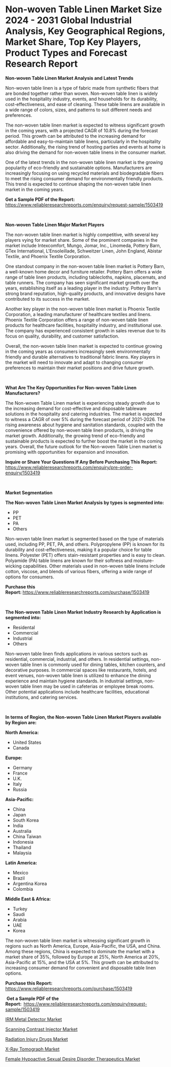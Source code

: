 <p><h1>Non-woven Table Linen Market Size 2024 - 2031 Global Industrial Analysis, Key Geographical Regions, Market Share, Top Key Players, Product Types and Forecast Research Report</h1></p><p><strong>Non-woven Table Linen Market Analysis and Latest Trends</strong></p>
<p><p>Non-woven table linen is a type of fabric made from synthetic fibers that are bonded together rather than woven. Non-woven table linen is widely used in the hospitality industry, events, and households for its durability, cost-effectiveness, and ease of cleaning. These table linens are available in a wide range of colors, sizes, and patterns to suit different needs and preferences.</p><p>The non-woven table linen market is expected to witness significant growth in the coming years, with a projected CAGR of 10.8% during the forecast period. This growth can be attributed to the increasing demand for affordable and easy-to-maintain table linens, particularly in the hospitality sector. Additionally, the rising trend of hosting parties and events at home is also driving the demand for non-woven table linens in the consumer market.</p><p>One of the latest trends in the non-woven table linen market is the growing popularity of eco-friendly and sustainable options. Manufacturers are increasingly focusing on using recycled materials and biodegradable fibers to meet the rising consumer demand for environmentally friendly products. This trend is expected to continue shaping the non-woven table linen market in the coming years.</p></p>
<p><strong>Get a Sample PDF of the Report:&nbsp;</strong> <a href="https://www.reliableresearchreports.com/enquiry/request-sample/1503419">https://www.reliableresearchreports.com/enquiry/request-sample/1503419</a></p>
<p>&nbsp;</p>
<p><strong>Non-woven Table Linen Major Market Players</strong></p>
<p><p>The non-woven table linen market is highly competitive, with several key players vying for market share. Some of the prominent companies in the market include Intexcomfort, Mungo, Jomar, Inc., Linomeda, Pottery Barn, GTex International, L'Ensoleillade, Schweitzer Linen, John England, Abistar Textile, and Phoenix Textile Corporation.</p><p>One standout company in the non-woven table linen market is Pottery Barn, a well-known home decor and furniture retailer. Pottery Barn offers a wide range of table linen products, including tablecloths, napkins, placemats, and table runners. The company has seen significant market growth over the years, establishing itself as a leading player in the industry. Pottery Barn's strong brand reputation, high-quality products, and innovative designs have contributed to its success in the market.</p><p>Another key player in the non-woven table linen market is Phoenix Textile Corporation, a leading manufacturer of healthcare textiles and linens. Phoenix Textile Corporation offers a range of non-woven table linen products for healthcare facilities, hospitality industry, and institutional use. The company has experienced consistent growth in sales revenue due to its focus on quality, durability, and customer satisfaction.</p><p>Overall, the non-woven table linen market is expected to continue growing in the coming years as consumers increasingly seek environmentally friendly and durable alternatives to traditional fabric linens. Key players in the market will need to innovate and adapt to changing consumer preferences to maintain their market positions and drive future growth.</p></p>
<p>&nbsp;</p>
<p><strong>What Are The Key Opportunities For Non-woven Table Linen Manufacturers?</strong></p>
<p><p>The Non-woven Table Linen market is experiencing steady growth due to the increasing demand for cost-effective and disposable tableware solutions in the hospitality and catering industries. The market is expected to witness a CAGR of over 5% during the forecast period of 2021-2026. The rising awareness about hygiene and sanitation standards, coupled with the convenience offered by non-woven table linen products, is driving the market growth. Additionally, the growing trend of eco-friendly and sustainable products is expected to further boost the market in the coming years. Overall, the future outlook for the Non-woven Table Linen market is promising with opportunities for expansion and innovation.</p></p>
<p><strong>Inquire or Share Your Questions If Any Before Purchasing This Report:</strong> <a href="https://www.reliableresearchreports.com/enquiry/pre-order-enquiry/1503419">https://www.reliableresearchreports.com/enquiry/pre-order-enquiry/1503419</a></p>
<p>&nbsp;</p>
<p><strong>Market Segmentation</strong></p>
<p><strong>The Non-woven Table Linen Market Analysis by types is segmented into:</strong></p>
<p><ul><li>PP</li><li>PET</li><li>PA</li><li>Others</li></ul></p>
<p><p>Non-woven table linen market is segmented based on the type of materials used, including PP, PET, PA, and others. Polypropylene (PP) is known for its durability and cost-effectiveness, making it a popular choice for table linens. Polyester (PET) offers stain-resistant properties and is easy to clean. Polyamide (PA) table linens are known for their softness and moisture-wicking capabilities. Other materials used in non-woven table linens include cotton, viscose, and blends of various fibers, offering a wide range of options for consumers.</p></p>
<p><strong>Purchase this Report:&nbsp;</strong><a href="https://www.reliableresearchreports.com/purchase/1503419">https://www.reliableresearchreports.com/purchase/1503419</a></p>
<p>&nbsp;</p>
<p><strong>The Non-woven Table Linen Market Industry Research by Application is segmented into:</strong></p>
<p><ul><li>Residental</li><li>Commercial</li><li>Industrial</li><li>Others</li></ul></p>
<p><p>Non-woven table linen finds applications in various sectors such as residential, commercial, industrial, and others. In residential settings, non-woven table linen is commonly used for dining tables, kitchen counters, and decorative purposes. In commercial spaces like restaurants, hotels, and event venues, non-woven table linen is utilized to enhance the dining experience and maintain hygiene standards. In industrial settings, non-woven table linen may be used in cafeterias or employee break rooms. Other potential applications include healthcare facilities, educational institutions, and catering services.</p></p>
<p>&nbsp;</p>
<p><strong>In terms of Region, the Non-woven Table Linen Market Players available by Region are:</strong></p>
<p>
    <p> <strong> North America: </strong>
        <ul>
            <li>United States</li>
            <li>Canada</li>
        </ul>
        </p> 
    <p> <strong> Europe: </strong>
        <ul>
            <li>Germany</li>
            <li>France</li>
            <li>U.K.</li>
            <li>Italy</li>
            <li>Russia</li>
        </ul>
        </p> 
    <p> <strong> Asia-Pacific: </strong>
        <ul>
            <li>China</li>
            <li>Japan</li>
            <li>South Korea</li>
            <li>India</li>
            <li>Australia</li>
            <li>China Taiwan</li>
            <li>Indonesia</li>
            <li>Thailand</li>
            <li>Malaysia</li>
        </ul>
        </p> 
    <p> <strong> Latin America: </strong>
        <ul>
            <li>Mexico</li>
            <li>Brazil</li>
            <li>Argentina Korea</li>
            <li>Colombia</li>
        </ul>
        </p> 
    <p> <strong> Middle East & Africa: </strong>
        <ul>
            <li>Turkey</li>
            <li>Saudi</li>
            <li>Arabia</li>
            <li>UAE</li>
            <li>Korea</li>
        </ul>
    </p>
    </p>
<p><p>The non-woven table linen market is witnessing significant growth in regions such as North America, Europe, Asia-Pacific, the USA, and China. Among these regions, China is expected to dominate the market with a market share of 35%, followed by Europe at 25%, North America at 20%, Asia-Pacific at 15%, and the USA at 5%. This growth can be attributed to increasing consumer demand for convenient and disposable table linen options.</p></p>
<p><strong>Purchase this Report: </strong><a href="https://www.reliableresearchreports.com/purchase/1503419">https://www.reliableresearchreports.com/purchase/1503419</a></p>
<p>&nbsp;<strong>Get a Sample PDF of the Report:&nbsp;&nbsp;</strong><a href="https://www.reliableresearchreports.com/enquiry/request-sample/1503419">https://www.reliableresearchreports.com/enquiry/request-sample/1503419</a></p>
<p><strong></strong></p>
<p><p><a href="https://medium.com/@katherineince77/irm-metal-detector-market-research-report-its-history-and-forecast-2024-to-2031-dbfd45249d9e">IRM Metal Detector Market</a></p><p><a href="https://medium.com/@katherineince77/scanning-contrast-injector-market-share-evolution-and-market-growth-trends-2024-2031-8c5f86d3db2d">Scanning Contrast Injector Market</a></p><p><a href="https://github.com/wwwkeltoum/Market-Research-Report-List-1/blob/main/radiation-injury-drugs-market.md">Radiation Injury Drugs Market</a></p><p><a href="https://medium.com/@katherineince77/x-ray-tomograph-market-comprehensive-assessment-by-type-application-and-geography-3e940b9ca6c6">X-Ray Tomograph Market</a></p><p><a href="https://github.com/gamblestampleyjenny50m5sl6/Market-Research-Report-List-1/blob/main/female-hypoactive-sexual-desire-disorder-therapeutics-market.md">Female Hypoactive Sexual Desire Disorder Therapeutics Market</a></p></p>